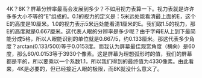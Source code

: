 <script type="application/ld+json">
{
    "@context": "http://schema.org/",
    "@type": "CreativeWork",
    "headline": "屏幕分辨率多少才完美",
    "dateCreated": "2015-06-26T01:56+08:00"
}
</script>

4K？8K？屏幕分辨率最高会发展到多少？不如用视力表算一下。视力表就是许许多多大小不等的“E”组成的。0.1的视力的定义是：5米远处能看清最上面的E，这个E的高度是10厘米。1.0的视力表示5米远处能看清1厘米的E。我们取1.5的视力，那E的高度就是0.667厘米。这代表人眼的分辨率是多少呢？由于字母E从上到下最简能分成5格，所以人眼能识别的单位就是0.667/5，约0.133厘米。那这代表多少角度？arctan(0.133/500)等于0.0153度。而我认为屏幕最佳观赏角度（横向）是60度，那么60/0.0153等于3930个像素。这是屏幕为理想弧形时的值，我们的屏幕都是平的，所以要乘以一个系数1.1，所以我们得到的最终值为4330像素。由此看来，4K是必要的，但已经接近人眼的极限，而8K就没什么意义了。
